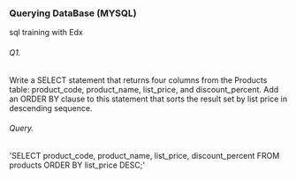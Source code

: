 

### **Querying DataBase** (MYSQL)
sql training with Edx

###### Q1.
Write a SELECT statement that returns four columns from the Products table: product_code, product_name, list_price, and discount_percent. Add an ORDER BY clause to this statement that sorts the result set by list price in descending sequence. 
###### Query.
'SELECT product_code, product_name, list_price, discount_percent
FROM products
ORDER BY  list_price DESC;'
